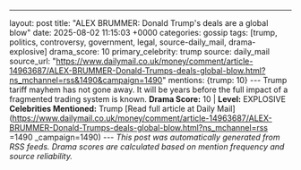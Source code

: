 ---
layout: post
title: "ALEX BRUMMER: Donald Trump's deals are a global blow"
date: 2025-08-02 11:15:03 +0000
categories: gossip
tags: [trump, politics, controversy, government, legal, source-daily_mail, drama-explosive]
drama_score: 10
primary_celebrity: trump
source: daily_mail
source_url: "https://www.dailymail.co.uk/money/comment/article-14963687/ALEX-BRUMMER-Donald-Trumps-deals-global-blow.html?ns_mchannel=rss&1490&campaign=1490"
mentions: {trump: 10} --- Trump tariff mayhem has not gone away. It will be years before the full impact of a fragmented trading system is known. **Drama Score:** 10 | **Level:** EXPLOSIVE **Celebrities Mentioned:** Trump [Read full article at Daily Mail](https://www.dailymail.co.uk/money/comment/article-14963687/ALEX-BRUMMER-Donald-Trumps-deals-global-blow.html?ns_mchannel=rss =1490 _campaign=1490) --- *This post was automatically generated from RSS feeds. Drama scores are calculated based on mention frequency and source reliability.*